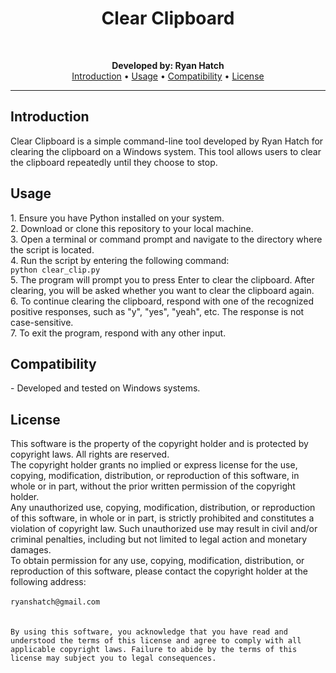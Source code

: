 <!DOCTYPE html>
<html>
<body>
  <h1 align="center">Clear Clipboard</h1>
  <br>

  <p align="center">
    <strong>Developed by: Ryan Hatch</strong><br>
    <a href="#introduction">Introduction</a> •
    <a href="#usage">Usage</a> •
    <a href="#compatibility">Compatibility</a> •
    <a href="#license">License</a>
  </p>

  *****************************************************
  
  <h2 id="introduction">Introduction</h2>
  <p>
    Clear Clipboard is a simple command-line tool developed by Ryan Hatch for clearing the clipboard on a Windows system. This tool allows users to clear the clipboard repeatedly until they choose to stop.
  </p>

  <h2 id="usage">Usage</h2>
  <p>
    1. Ensure you have Python installed on your system.
    <br>
    2. Download or clone this repository to your local machine.
    <br>
    3. Open a terminal or command prompt and navigate to the directory where the script is located.
    <br>
    4. Run the script by entering the following command:
    <br>
    <code>python clear_clip.py</code>
    <br>
    5. The program will prompt you to press Enter to clear the clipboard. After clearing, you will be asked whether you want to clear the clipboard again.
    <br>
    6. To continue clearing the clipboard, respond with one of the recognized positive responses, such as "y", "yes", "yeah", etc. The response is not case-sensitive.
    <br>
    7. To exit the program, respond with any other input.
  </p>

  <h2 id="compatibility">Compatibility</h2>
  <p>
    - Developed and tested on Windows systems.
  </p>

  <h2 id="license">License</h2>
  <p>
    This software is the property of the copyright holder and is protected by copyright laws. All rights are reserved.
    <br>
    The copyright holder grants no implied or express license for the use, copying, modification, distribution, or
    reproduction of this software, in whole or in part, without the prior written permission of the copyright holder.
    <br>
    Any unauthorized use, copying, modification, distribution, or reproduction of this software, in whole or in part, is
    strictly prohibited and constitutes a violation of copyright law. Such unauthorized use may result in civil and/or criminal
    penalties, including but not limited to legal action and monetary damages.
    <br>
    To obtain permission for any use, copying, modification, distribution, or reproduction of this software, please contact the
    copyright holder at the following address:
    <br>
    <br>
    <code>ryanshatch@gmail.com</code>
    <br>
    <br>
    <br>
    <code>By using this software, you acknowledge that you have read and understood the terms of this license and agree to comply with all applicable copyright laws. Failure to abide by the terms of this license may subject you to legal consequences.</code>
  </p>

</body>
</html>